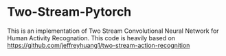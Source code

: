 # Two-Stream-Pytorch
This is an implementation of Two Stream Convolutional Neural Network for Human Activity Recognation. This code is heavily based on https://github.com/jeffreyhuang1/two-stream-action-recognition
